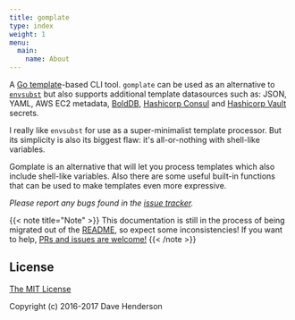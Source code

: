 ```yaml
---
title: gomplate
type: index
weight: 1
menu:
  main:
    name: About
---
```


A [Go template](https://golang.org/pkg/text/template/)-based CLI tool. `gomplate` can be used as an alternative to
[`envsubst`](https://www.gnu.org/software/gettext/manual/html_node/envsubst-Invocation.html) but also supports
additional template datasources such as: JSON, YAML, AWS EC2 metadata, [BoldDB](https://github.com/boltdb/bolt),
[Hashicorp Consul](https://www.consul.io/) and [Hashicorp Vault](https://www.vaultproject.io/) secrets.

I really like `envsubst` for use as a super-minimalist template processor. But its simplicity is also its biggest flaw: it's all-or-nothing with shell-like variables.

Gomplate is an alternative that will let you process templates which also include shell-like variables. Also there are some useful built-in functions that can be used to make templates even more expressive.


_Please report any bugs found in the [issue tracker](https://github.com/hairyhenderson/gomplate/issues/)._

{{< note title="Note" >}}
This documentation is still in the process of being migrated out of the
[README](https://github.com/hairyhenderson/gomplate/tree/master/README.md), so
expect some inconsistencies! If you want to help, [PRs and issues are welcome!](https://github.com/hairyhenderson/gomplate/issues/new)
{{< /note >}}

## License

[The MIT License](http://opensource.org/licenses/MIT)

Copyright (c) 2016-2017 Dave Henderson
